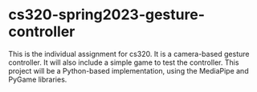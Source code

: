 # cs320-spring2023-gesture-controller
This is the individual assignment for cs320. It is a camera-based gesture controller. It will also include a simple game to test the controller.
This project will be a Python-based implementation, using the MediaPipe and PyGame libraries.
